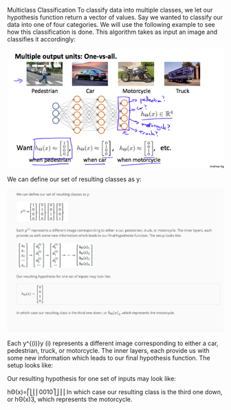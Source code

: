 Multiclass Classification
To classify data into multiple classes, we let our hypothesis function return a vector of values. Say we wanted to classify our data into one of four categories. We will use the following example to see how this classification is done. This algorithm takes as input an image and classifies it accordingly:

![01.png](01.png)

We can define our set of resulting classes as y:

![02.png](02.png)

Each y^{(i)}y 
(i)
  represents a different image corresponding to either a car, pedestrian, truck, or motorcycle. The inner layers, each provide us with some new information which leads to our final hypothesis function. The setup looks like:


Our resulting hypothesis for one set of inputs may look like:

hΘ(x)=⎡⎣⎢⎢0010⎤⎦⎥⎥
In which case our resulting class is the third one down, or hΘ(x)3, which represents the motorcycle.


